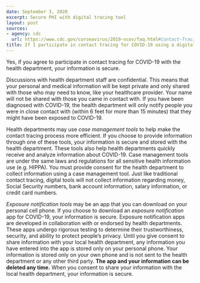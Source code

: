 ```yaml
---
date: September 3, 2020
excerpt: Secure PHI with digital tracing tool
layout: post
sources:
- agency: cdc
  url: https://www.cdc.gov/coronavirus/2019-ncov/faq.html#Contact-Tracing
title: If I participate in contact tracing for COVID-19 using a digital tool, is my personal health information secure?
---
```


Yes, if you agree to participate in contact tracing for COVID-19 with the health department, your information is secure.

Discussions with health department staff are confidential. This means that your personal and medical information will be kept private and only shared with those who may need to know, like your healthcare provider. Your name will not be shared with those you came in contact with. If you have been diagnosed with COVID-19, the health department will only notify people you were in close contact with (within 6 feet for more than 15 minutes) that they might have been exposed to COVID-19.

Health departments may use *case management tools* to help make the contact tracing process more efficient. If you choose to provide information through one of these tools, your information is secure and stored with the health department. These tools also help health departments quickly receive and analyze information about COVID-19. Case management tools are under the same laws and regulations for all sensitive health information use (e.g. HIPPA). You must provide consent for the health department to collect information using a case management tool. Just like traditional contact tracing, digital tools will not collect information regarding money, Social Security numbers, bank account information, salary information, or credit card numbers.

*Exposure notification tools* may be an app that you can download on your personal cell phone. If you choose to download an *exposure notification* app for COVID-19, your information is secure. Exposure notification apps are developed in collaboration with or endorsed by health departments. These apps undergo rigorous testing to determine their trustworthiness, security, and ability to protect people’s privacy. Until you give consent to share information with your local health department, any information you have entered into the app is stored only on your personal phone. Your information is stored only on your own phone and is not sent to the health department or any other third party. **The app and your information can be deleted any time.** When you consent to share your information with the local health department, your information is secure.
